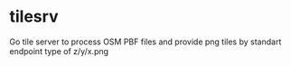 # tilesrv
Go tile server to process OSM PBF files and provide png tiles by standart endpoint type of z/y/x.png
